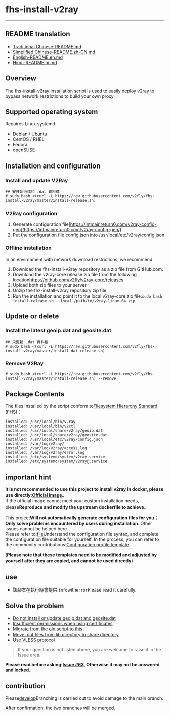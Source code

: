 # fhs-install-v2ray

* * *

## README translation

-   [Traditional Chinese-README.md](README.md)
-   [Simplified Chinese-README.zh-CN.md](README.zh-CN.md)
-   [English-README.en.md](README.en.md)
-   [Hindi-README.hi.md](README.hi.md)

## Overview

The fhs-install-v2ray installation script is used to easily deploy v2ray to bypass network restrictions to build your own proxy

## Supported operating system

Requires Linux systemd

-   Debian / Ubuntu
-   CentOS / RHEL
-   Fedora
-   openSUSE

## Installation and configuration

### Install and update V2Ray

    ## 安裝執行檔和 .dat 資料檔
    # sudo bash <(curl -L https://raw.githubusercontent.com/v2fly/fhs-install-v2ray/master/install-release.sh)

### V2Ray configuration

1.  Generate configuration file[https://intmainreturn0.com/v2ray-config-gen](https://intmainreturn0.com/v2ray-config-gen/)
2.  Put the configuration file config.json into /usr/local/etc/v2ray/config.json

### Offline installation

In an environment with network download restrictions, we recommend:

1.  Download the fhs-install-v2ray repository as a zip file from GitHub.com.
2.  Download the v2ray-core release zip file from the following location<https://github.com/v2fly/v2ray-core/releases>
3.  Upload both zip files to your server
4.  Unzip the fhz-install-v2ray repository zip file
5.  Run the installation and point it to the local v2ray-core zip file:`sudo bash install-release.sh --local /path/to/v2ray-linux-64.zip`

## Update or delete

### Install the latest geoip.dat and geosite.dat

    ## 只更新 .dat 資料檔
    # sudo bash <(curl -L https://raw.githubusercontent.com/v2fly/fhs-install-v2ray/master/install-dat-release.sh)

### Remove V2Ray

    # sudo bash <(curl -L https://raw.githubusercontent.com/v2fly/fhs-install-v2ray/master/install-release.sh) --remove

## Package Contents

The files installed by the script conform to[Filesystem Hierarchy Standard (FHS)](https://en.wikipedia.org/wiki/Filesystem_Hierarchy_Standard)：

    installed: /usr/local/bin/v2ray
    installed: /usr/local/bin/v2ctl
    installed: /usr/local/share/v2ray/geoip.dat
    installed: /usr/local/share/v2ray/geosite.dat
    installed: /usr/local/etc/v2ray/config.json
    installed: /var/log/v2ray/
    installed: /var/log/v2ray/access.log
    installed: /var/log/v2ray/error.log
    installed: /etc/systemd/system/v2ray.service
    installed: /etc/systemd/system/v2ray@.service

## important hint

**It is not recommended to use this project to install v2ray in docker, please use directly:[Official image](https://github.com/v2fly/docker)。**  
If the official image cannot meet your custom installation needs, please**Reproduce and modify the upstream dockerfile to achieve**。

This project**Will not automatically generate configuration files for you**；**Only solve problems encountered by users during installation**. Other issues cannot be helped here.  
Please refer to:[file](https://www.v2fly.org/)Understand the configuration file syntax, and complete the configuration file suitable for yourself. In the process, you can refer to the community contributions:[Configuration profile template](https://github.com/v2fly/v2ray-examples)

(**Please note that these templates need to be modified and adjusted by yourself after they are copied, and cannot be used directly**）

## use

-   該腳本在執行時會提供 `info`with`error`Please read it carefully.

## Solve the problem

-   [Do not install or update geoip.dat and geosite.dat](https://github.com/v2fly/fhs-install-v2ray/wiki/Do-not-install-or-update-geoip.dat-and-geosite.dat)
-   [Insufficient permissions when using certificates](https://github.com/v2fly/fhs-install-v2ray/wiki/Insufficient-permissions-when-using-certificates)
-   [Migrate from the old script to this](https://github.com/v2fly/fhs-install-v2ray/wiki/Migrate-from-the-old-script-to-this)
-   [Move .dat files from lib directory to share directory](https://github.com/v2fly/fhs-install-v2ray/wiki/Move-.dat-files-from-lib-directory-to-share-directory)
-   [Use VLESS protocol](https://github.com/v2fly/fhs-install-v2ray/wiki/To-use-the-VLESS-protocol)

> If your question is not listed above, you are welcome to raise it in the Issue area.

**Please read before asking:[Issue #63](https://github.com/v2fly/fhs-install-v2ray/issues/63), Otherwise it may not be answered and locked.**

## contribution

Please[develop](https://github.com/v2fly/fhs-install-v2ray/tree/develop)Branching is carried out to avoid damage to the main branch.

After confirmation, the two branches will be merged.
